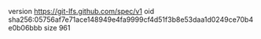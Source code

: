 version https://git-lfs.github.com/spec/v1
oid sha256:05756af7e71ace148949e4fa9999cf4d51f3b8e53daa1d0249ce70b4e0b06bbb
size 961
